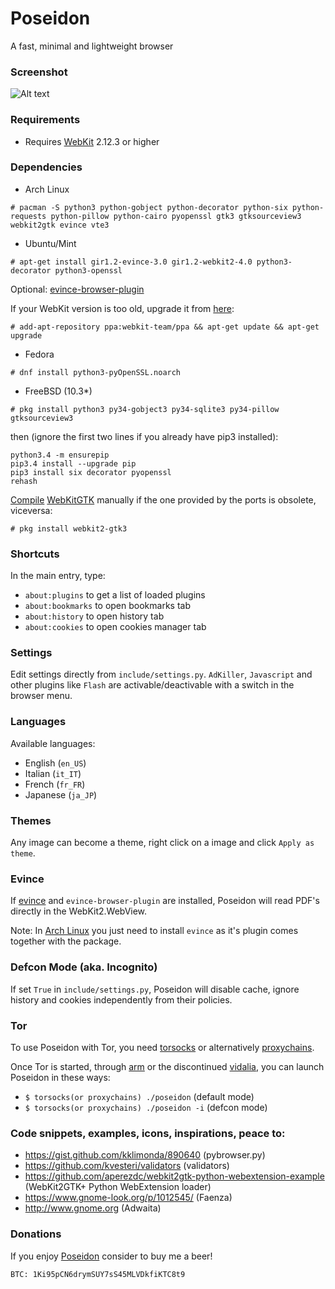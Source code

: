 # Poseidon
A fast, minimal and lightweight browser

### Screenshot

![Alt text](http://m-net.arbornet.org/~sidus/images/gscreenshot_2016-09-09-150033.png "Poseidon on Arch Linux")

### Requirements

* Requires [WebKit](https://webkitgtk.org/) 2.12.3 or higher

### Dependencies

* Arch Linux

`# pacman -S python3 python-gobject python-decorator python-six python-requests python-pillow python-cairo pyopenssl gtk3 gtksourceview3 webkit2gtk evince vte3`

* Ubuntu/Mint

`# apt-get install gir1.2-evince-3.0 gir1.2-webkit2-4.0 python3-decorator python3-openssl`

Optional: [evince-browser-plugin](http://packages.ubuntu.com/en/yakkety/browser-plugin-evince)

If your WebKit version is too old, upgrade it from [here](https://launchpad.net/~webkit-team/+archive/ubuntu/ppa):

`# add-apt-repository ppa:webkit-team/ppa && apt-get update && apt-get upgrade`

* Fedora

`# dnf install python3-pyOpenSSL.noarch`

* FreeBSD (10.3*)

`# pkg install python3 py34-gobject3 py34-sqlite3 py34-pillow gtksourceview3`

then (ignore the first two lines if you already have pip3 installed):

```
python3.4 -m ensurepip
pip3.4 install --upgrade pip
pip3 install six decorator pyopenssl
rehash
```

[Compile](https://trac.webkit.org/wiki/BuildingGtk) [WebKitGTK](https://webkit.org/getting-the-code/) manually if the one provided by the ports is obsolete, viceversa:

`# pkg install webkit2-gtk3`

### Shortcuts

In the main entry, type:

* `about:plugins` to get a list of loaded plugins
* `about:bookmarks` to open bookmarks tab
* `about:history` to open history tab
* `about:cookies` to open cookies manager tab

### Settings

Edit settings directly from `include/settings.py`. `AdKiller`, `Javascript` and other plugins like `Flash` are activable/deactivable with a switch in the browser menu.

### Languages

Available languages:

* English (`en_US`)
* Italian (`it_IT`)
* French (`fr_FR`)
* Japanese (`ja_JP`)

### Themes

Any image can become a theme, right click on a image and click `Apply as theme`.

### Evince

If [evince](https://wiki.gnome.org/Apps/Evince) and `evince-browser-plugin` are installed, Poseidon will read PDF's directly in the WebKit2.WebView.

Note: In [Arch Linux](https://www.archlinux.org/) you just need to install `evince` as it's plugin comes together with the package.

### Defcon Mode (aka. Incognito)

If set `True` in `include/settings.py`, Poseidon will disable cache, ignore history and cookies independently from their policies.

### Tor

To use Poseidon with Tor, you need [torsocks](https://github.com/dgoulet/torsocks) or alternatively [proxychains](https://github.com/haad/proxychains).

Once Tor is started, through [arm](https://www.torproject.org/projects/arm.html.en) or the discontinued [vidalia](https://en.wikipedia.org/wiki/Vidalia_(software)), you can launch Poseidon in these ways:

* `$ torsocks(or proxychains) ./poseidon` (default mode)
* `$ torsocks(or proxychains) ./poseidon -i` (defcon mode)

### Code snippets, examples, icons, inspirations, peace to:

* https://gist.github.com/kklimonda/890640 (pybrowser.py)
* https://github.com/kvesteri/validators (validators)
* https://github.com/aperezdc/webkit2gtk-python-webextension-example (WebKit2GTK+ Python WebExtension loader)
* https://www.gnome-look.org/p/1012545/ (Faenza)
* http://www.gnome.org (Adwaita)

### Donations

If you enjoy [Poseidon](https://github.com/sidus-dev/poseidon)
consider to buy me a beer!

`BTC: 1Ki95pCN6drymSUY7sS45MLVDkfiKTC8t9`
